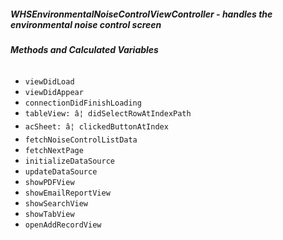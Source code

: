 ##### **WHSEnvironmentalNoiseControlViewController** - handles the environmental noise control screen

###### **Methods and Calculated Variables**
- `viewDidLoad`
- `viewDidAppear`
- `connectionDidFinishLoading`
- `tableView: â¦ didSelectRowAtIndexPath`
- `acSheet: â¦ clickedButtonAtIndex`
- `fetchNoiseControlListData`
- `fetchNextPage`
- `initializeDataSource`
- `updateDataSource`
- `showPDFView`
- `showEmailReportView`
- `showSearchView`
- `showTabView`
- `openAddRecordView`